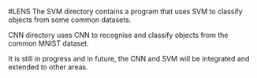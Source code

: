 #LENS 
The SVM directory contains a program that uses SVM to classify objects from some common datasets. 

CNN directory uses CNN to recognise and classify objects from the common MNIST dataset. 

It is still in progress and in future, the CNN and SVM will be integrated and extended to other areas.  